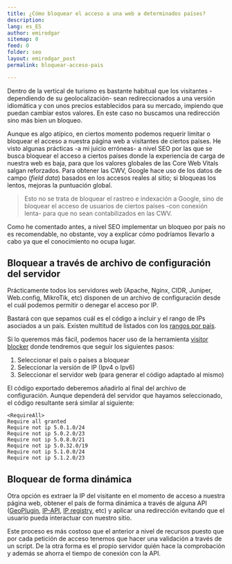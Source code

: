 ```yaml
---
title: ¿Cómo bloquear el acceso a una web a determinados países?
description: 
lang: es_ES
author: emirodgar
sitemap: 0
feed: 0
folder: seo
layout: emirodgar_post
permalink: bloquear-acceso-pais

---
```


Dentro de la vertical de turismo es bastante habitual que los visitantes -dependiendo de su geolocalización- sean redireccionados a una versión idiomática y con unos precios establecidos para su mercado, impiendo que puedan cambiar estos valores. En este caso no buscamos una redirección sino más bien un bloqueo. 

Aunque es algo atípico, en ciertos momento podemos requerir limitar o bloquear el acceso a nuestra página web a visitantes de ciertos países. He visto algunas prácticas -a mi juicio erróneas- a nivel SEO por las que se busca bloquear el acceso a ciertos países donde la experiencia de carga de nuestra web es baja, para que los valores globales de las Core Web Vitals salgan reforzados. Para obtener las CWV, Google hace uso de los datos de campo (*field data*) basados en los accesos reales al sitio; si bloqueas los lentos, mejoras la puntuación global.

> Esto no se trata de bloquear el rastreo e indexación a Google, sino de bloquear el acceso de usuarios de ciertos países -con conexión lenta- para que no sean contabilizados en las CWV. 

Como he comentado antes, a nivel SEO implementar un bloqueo por país no es recomendable, no obstante, voy a explicar cómo podríamos llevarlo a cabo ya que el conocimiento no ocupa lugar.

## Bloquear a través de archivo de configuración del servidor

Prácticamente todos los servidores web (Apache, Nginx, CIDR, Juniper, Web.config, MikroTik, etc) disponen de un archivo de configuración desde el cuál podemos permitir o denegar el acceso por IP. 

Bastará con que sepamos cuál es el código a incluir y el rango de IPs asociados a un país. Existen multitud de listados con los [rangos por país](https://lite.ip2location.com/spain-ip-address-ranges). 

Si lo queremos más fácil, podemos hacer uso de la herramienta [visitor blocker](https://www.ip2location.com/free/visitor-blocker) donde tendremos que seguir los siguientes pasos:

1. Seleccionar el país o países a bloquear
2. Seleccionar la versión de IP (Ipv4 o Ipv6)
3. Seleccionar el servidor web (para generar el código adaptado al mismo)

El código exportado deberemos añadirlo al final del archivo de configuración.
Aunque dependerá del servidor que hayamos seleccionado, el código resultante será similar al siguiente:

    <RequireAll>
    Require all granted
    Require not ip 5.0.1.0/24
    Require not ip 5.0.2.0/23
    Require not ip 5.0.8.0/21
    Require not ip 5.0.32.0/19
    Require not ip 5.1.0.0/24
    Require not ip 5.1.2.0/23 

## Bloquear de forma dinámica

Otra opción es extraer la IP del visitante en el momento de acceso a nuestra página web, obtener el país de forma dinámica a través de alguna API ([GeoPlugin](http://www.geoplugin.net), [IP-API](https://ip-api.com/), [IP registry](https://ipregistry.co/), etc) y aplicar una redirección evitando que el usuario pueda interactuar con nuestro sitio.

Este proceso es más costoso que el anterior a nivel de recursos puesto que por cada petición de acceso tenemos que hacer una validación a través de un script. De la otra forma es el propio servidor quién hace la comprobación y además se ahorra el tiempo de conexión con la API.
<!--stackedit_data:
eyJoaXN0b3J5IjpbMTIxNTEyOTA3MywtNTQ4NTEzOTQwXX0=
-->
